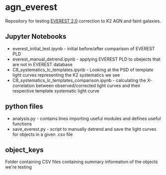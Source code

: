 # agn_everest
Repository for testing [EVEREST 2.0](https://github.com/rodluger/everest) correction to K2 AGN and faint galaxies.

## Jupyter Notebooks
* everest_initial_test.ipynb - initial before/after comparison of EVEREST PLD 
* everest_manual_detrend.ipynb - applying EVEREST PLD to obejects that are not in EVEREST database
* C8_systematics_lc_templates.ipynb - Looking at the PSD of template light curves representing the K2 systematics we see
* C8_systematics_lc_templates_comparison.ipynb - calculating the X-correlation between observed/corrected light curves and their respective template systematic light curve

## python files
* analysis.py - contains lines importing useful modules and defines useful functions
* save_everest.py - script to manually detrend and save the light curves for objects in a given .csv file

## object_keys
Folder containing CSV files containing summary information of the objects we're testing
